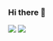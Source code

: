 ### Hi there 👋

[![](https://visitcount.itsvg.in/api?id=mhaka&label=Profile%20Views&color=1&icon=0&pretty=false)](https://visitcount.itsvg.in)
![](https://komarev.com/ghpvc/?username=mhaka&style=flat-square)
<!--
**mhaka/mhaka** is a ✨ _special_ ✨ repository because its `README.md` (this file) appears on your GitHub profile.

Here are some ideas to get you started:

- 🔭 I’m currently working on ...
- 🌱 I’m currently learning ...
- 👯 I’m looking to collaborate on ...
- 🤔 I’m looking for help with ...
- 💬 Ask me about ...
- 📫 How to reach me: ...
- 😄 Pronouns: ...
- ⚡ Fun fact: ...
-->
